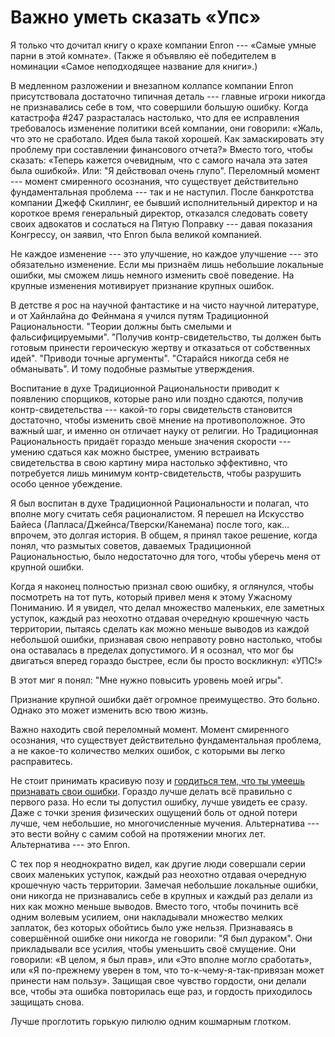 # Важно уметь сказать «Упс»
Я только что дочитал книгу о крахе компании Enron --- «Самые умные парни в этой комнате». (Также я объявляю её победителем в номинации  «Самое неподходящее название для книги».)

В медленном разложении и внезапном коллапсе компании Enron присутствовала достаточно типичная деталь --- главные игроки никогда не признавались себе в том, что совершили большую ошибку. Когда катастрофа #247 разрасталась настолько, что для ее исправления требовалось изменение политики всей компании, они говорили: «Жаль, что это не сработало. Идея была такой хорошей. Как замаскировать эту проблему при составлении финансового отчета?» Вместо того, чтобы сказать: «Теперь кажется очевидным, что с самого начала эта затея была ошибкой». Или: "Я действовал очень глупо". Переломный момент --- момент смиренного осознания, что существует действительно фундаментальная проблема --- так и не наступил. После банкротства компании Джефф Скиллинг, ее бывший исполнительный директор и на короткое время генеральный директор, отказался следовать совету своих адвокатов и сослаться на Пятую Поправку --- давая показания Конгрессу, он заявил, что Enron была великой компанией.

Не каждое изменение --- это улучшение, но каждое улучшение --- это обязательно изменение. Если мы признаём лишь небольшие локальные ошибки, мы сможем лишь немного изменить своё поведение. На крупные изменения мотивирует признание крупных ошибок.

В детстве я рос на научной фантастике и на чисто научной литературе, и от Хайнлайна до Фейнмана я учился путям Традиционной Рациональности. "Теории должны быть смелыми и фальсифицируемыми". "Получив контр-свидетельство, ты должен быть готовым принести героическую жертву и отказаться от собственных идей". "Приводи точные аргументы". "Старайся никогда себя не обманывать". И тому подобные размытые утверждения.

Воспитание в духе Традиционной Рациональности приводит к появлению спорщиков, которые рано или поздно сдаются, получив контр-свидетельства --- какой-то горы свидетельств становится достаточно, чтобы изменить своё мнение на противоположное. Это важный шаг, и именно он отличает науку от религии. Но Традиционная Рациональность придаёт гораздо меньше значения скорости --- умению сдаться как можно быстрее, умению встраивать свидетельства в свою картину мира настолько эффективно, что потребуется лишь минимум контр-свидетельств, чтобы разрушить особо ценное убеждение.

Я был воспитан в духе Традиционной Рациональности и полагал, что вполне могу считать себя рационалистом. Я перешел на Искусство Байеса (Лапласа/Джейнса/Тверски/Канемана) после того, как… впрочем, это долгая история. В общем, я принял такое решение, когда понял, что размытых советов, даваемых Традиционной Рациональностью, было недостаточно для того, чтобы уберечь меня от крупной ошибки.

Когда я наконец полностью признал свою ошибку, я оглянулся, чтобы посмотреть на тот путь, который привел меня к этому Ужасному Пониманию. И я увидел, что делал множество маленьких, еле заметных уступок, каждый раз неохотно отдавая очередную крошечную часть территории, пытаясь сделать как можно меньше выводов из каждой небольшой ошибки, признавая свою неправоту ровно настолько, чтобы она оставалась в пределах допустимого. И я осознал, что мог бы двигаться вперед гораздо быстрее, если бы просто воскликнул: «УПС!»

В этот миг я понял: "Мне нужно повысить уровень моей игры".

Признание крупной ошибки даёт огромное преимущество. Это больно. Однако это может изменить всю твою жизнь.

Важно находить свой переломный момент. Момент смиренного осознания, что существует действительно фундаментальная проблема, а не какое-то количество мелких ошибок, с которыми вы легко расправитесь.

Не стоит принимать красивую позу и [гордиться тем, что ты умеешь признавать свои ошибки](/w/%D0%A6%D1%83%D1%91%D0%BA%D1%83_%D0%BD%D0%B0%D1%80%D0%B8%D1%82%D0%B0%D0%B8_%C2%AB%D0%A5%D0%BE%D1%87%D1%83_%D1%81%D1%82%D0%B0%D1%82%D1%8C_%D1%81%D0%B8%D0%BB%D1%8C%D0%BD%D0%B5%D0%B9%C2%BB). Гораздо лучше делать всё правильно с первого раза. Но если ты допустил ошибку, лучше увидеть ее сразу. Даже с точки зрения физических ощущений боль от одной потери лучше, чем небольшие, но многочисленные мучения. Альтернатива --- это вести войну с самим собой на протяжении многих лет. Альтернатива --- это Enron.

С тех пор я неоднократно видел, как другие люди совершали серии своих маленьких уступок, каждый раз неохотно отдавая очередную крошечную часть территории. Замечая небольшие локальные ошибки, они никогда не признавались себе в крупных и каждый раз делали из них как можно меньше выводов. Вместо того, чтобы починить всё одним волевым усилием, они накладывали множество мелких заплаток, без которых обойтись было уже нельзя. Признаваясь в совершённой ошибке они никогда не говорили: "Я был дураком". Они прикладывали все усилия, чтобы уменьшить своё смущение. Они говорили: «В целом, я был прав», или «Это вполне могло сработать», или «Я по-прежнему уверен в том, что то-к-чему-я-так-привязан может принести нам пользу». Защищая свое чувство гордости, они делали все, чтобы эта ошибка повторилась еще раз, и гордость приходилось защищать снова.

Лучше проглотить горькую пилюлю одним кошмарным глотком.